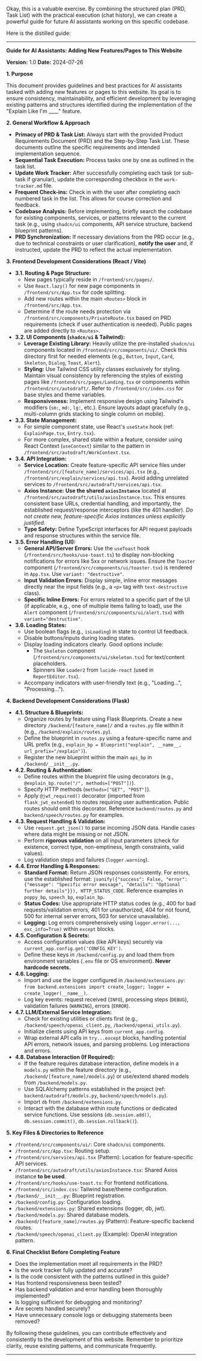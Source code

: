 Okay, this is a valuable exercise. By combining the structured plan (PRD, Task List) with the practical execution (chat history), we can create a powerful guide for future AI assistants working on this specific codebase.

Here is the distilled guide:

---

**Guide for AI Assistants: Adding New Features/Pages to This Website**

**Version:** 1.0
**Date:** 2024-07-26

**1. Purpose**

This document provides guidelines and best practices for AI assistants tasked with adding new features or pages to this website. Its goal is to ensure consistency, maintainability, and efficient development by leveraging existing patterns and structures identified during the implementation of the "Explain Like I'm \_\_\_\_" feature.

**2. General Workflow & Approach**

- **Primacy of PRD & Task List:** Always start with the provided Product Requirements Document (PRD) and the Step-by-Step Task List. These documents outline the specific requirements and intended implementation sequence.
- **Sequential Task Execution:** Process tasks one by one as outlined in the task list.
- **Update Work Tracker:** After successfully completing each task (or sub-task if granular), update the corresponding checkbox in the `work-tracker.md` file.
- **Frequent Check-ins:** Check in with the user after completing each numbered task in the list. This allows for course correction and feedback.
- **Codebase Analysis:** Before implementing, briefly search the codebase for existing components, services, or patterns relevant to the current task (e.g., using `shadcn/ui` components, API service structure, backend blueprint patterns).
- **PRD Synchronization:** If necessary deviations from the PRD occur (e.g., due to technical constraints or user clarification), **notify the user** and, if instructed, update the PRD to reflect the actual implementation.

**3. Frontend Development Considerations (React / Vite)**

- **3.1. Routing & Page Structure:**
  - New pages typically reside in `/frontend/src/pages/`.
  - Use `React.lazy()` for new page components in `/frontend/src/App.tsx` for code splitting.
  - Add new routes within the main `<Routes>` block in `/frontend/src/App.tsx`.
  - Determine if the route needs protection via `/frontend/src/components/PrivateRoute.tsx` based on PRD requirements (check if user authentication is needed). Public pages are added directly to `<Routes>`.
- **3.2. UI Components (`shadcn/ui` & Tailwind):**
  - **Leverage Existing Library:** Heavily utilize the pre-installed `shadcn/ui` components located in `/frontend/src/components/ui/`. Check this directory first for needed elements (e.g., `Button`, `Input`, `Card`, `Skeleton`, `Dialog`, `Toast`, `Alert`).
  - **Styling:** Use Tailwind CSS utility classes exclusively for styling. Maintain visual consistency by referencing the styles of existing pages like `/frontend/src/pages/Landing.tsx` or components within `/frontend/src/autodraft/`. Refer to `/frontend/src/index.css` for base styles and theme variables.
  - **Responsiveness:** Implement responsive design using Tailwind's modifiers (`sm:`, `md:`, `lg:`, etc.). Ensure layouts adapt gracefully (e.g., multi-column grids stacking to single column on mobile).
- **3.3. State Management:**
  - For simple component state, use React's `useState` hook (ref: `ExplainPage.tsx`, `Entry.tsx`).
  - For more complex, shared state within a feature, consider using React Context (`useContext`) similar to the pattern in `/frontend/src/autodraft/WorkContext.tsx`.
- **3.4. API Integration:**
  - **Service Location:** Create feature-specific API service files under `/frontend/src/[feature_name]/services/api.tsx` (e.g., `/frontend/src/explain/services/api.tsx`). Avoid adding unrelated services to `/frontend/src/autodraft/services/api.tsx`.
  - **Axios Instance:** **Use the shared `axiosInstance`** located at `/frontend/src/autodraft/utils/axiosInstance.tsx`. This ensures consistent base URLs, credential handling, and importantly, the established request/response interceptors (like the 401 handler). _Do not create new, feature-specific Axios instances unless explicitly justified._
  - **Type Safety:** Define TypeScript interfaces for API request payloads and response structures within the service file.
- **3.5. Error Handling (UI):**
  - **General API/Server Errors:** Use the `useToast` hook (`/frontend/src/hooks/use-toast.ts`) to display non-blocking notifications for errors like 5xx or network issues. Ensure the `Toaster` component (`/frontend/src/components/ui/toaster.tsx`) is rendered in `App.tsx`. Use `variant: "destructive"`.
  - **Input Validation Errors:** Display simple, inline error messages directly near the input fields (e.g., a `<p>` tag with `text-destructive` class).
  - **Specific Inline Errors:** For errors related to a specific part of the UI (if applicable, e.g., one of multiple items failing to load), use the `Alert` component (`/frontend/src/components/ui/alert.tsx`) with `variant="destructive"`.
- **3.6. Loading States:**
  - Use boolean flags (e.g., `isLoading`) in state to control UI feedback.
  - Disable buttons/inputs during loading states.
  - Display loading indicators clearly. Good options include:
    - The `Skeleton` component (`/frontend/src/components/ui/skeleton.tsx`) for text/content placeholders.
    - Spinners like `Loader2` from `lucide-react` (used in `ReportEditor.tsx`).
  - Accompany indicators with user-friendly text (e.g., "Loading...", "Processing...").

**4. Backend Development Considerations (Flask)**

- **4.1. Structure & Blueprints:**
  - Organize routes by feature using Flask Blueprints. Create a new directory `/backend/[feature_name]/` and a `routes.py` file within it (e.g., `/backend/explain/routes.py`).
  - Define the blueprint in `routes.py` using a feature-specific name and URL prefix (e.g., `explain_bp = Blueprint("explain", __name__, url_prefix="/explain")`).
  - Register the new blueprint within the main `api_bp` in `/backend/__init__.py`.
- **4.2. Routing & Authentication:**
  - Define routes within the blueprint file using decorators (e.g., `@explain_bp.route("/", methods=["POST"])`).
  - Specify HTTP methods (`methods=["GET", "POST"]`).
  - Apply `@jwt_required()` decorator (imported from `flask_jwt_extended`) to routes requiring user authentication. Public routes should omit this decorator. Reference `backend/routes.py` and `backend/speech/routes.py` for examples.
- **4.3. Request Handling & Validation:**
  - Use `request.get_json()` to parse incoming JSON data. Handle cases where data might be missing or not JSON.
  - Perform **rigorous validation** on all input parameters (check for existence, correct type, non-emptiness, length constraints, valid values).
  - Log validation steps and failures (`logger.warning`).
- **4.4. Error Handling & Responses:**
  - **Standard Format:** Return JSON responses consistently. For errors, use the established format: `jsonify({"success": False, "error": {"message": "Specific error message", "details": "Optional further details"}}), HTTP_STATUS_CODE`. Reference examples in `poppy_bp`, `speech_bp`, `explain_bp`.
  - **Status Codes:** Use appropriate HTTP status codes (e.g., 400 for bad requests/validation errors, 401 for unauthorized, 404 for not found, 500 for internal server errors, 503 for service unavailable).
  - **Logging:** Log errors comprehensively using `logger.error(..., exc_info=True)` within `except` blocks.
- **4.5. Configuration & Secrets:**
  - Access configuration values (like API keys) securely via `current_app.config.get('CONFIG_KEY')`.
  - Define these keys in `/backend/config.py` and load them from environment variables (`.env` file or OS environment). **Never hardcode secrets.**
- **4.6. Logging:**
  - Import and use the logger configured in `/backend/extensions.py`: `from backend.extensions import create_logger; logger = create_logger(__name__)`.
  - Log key events: request received (`INFO`), processing steps (`DEBUG`), validation failures (`WARNING`), errors (`ERROR`).
- **4.7. LLM/External Service Integration:**
  - Check for existing utilities or clients first (e.g., `/backend/speech/openai_client.py`, `/backend/openai_utils.py`).
  - Initialize clients using API keys from `current_app.config`.
  - Wrap external API calls in `try...except` blocks, handling potential API errors, network issues, and parsing problems. Log interactions and errors.
- **4.8. Database Interaction (If Required):**
  - If the feature requires database interaction, define models in a `models.py` within the feature directory (e.g., `/backend/[feature_name]/models.py`) or use/extend shared models from `/backend/models.py`.
  - Use SQLAlchemy patterns established in the project (ref: `backend/autodraft/models.py`, `backend/speech/models.py`).
  - Import `db` from `/backend/extensions.py`.
  - Interact with the database within route functions or dedicated service functions. Use sessions (`db.session.add()`, `db.session.commit()`, `db.session.rollback()`).

**5. Key Files & Directories to Reference**

- `/frontend/src/components/ui/`: Core `shadcn/ui` components.
- `/frontend/src/App.tsx`: Routing setup.
- `/frontend/src/services/api.tsx` (Pattern): Location for feature-specific API services.
- `/frontend/src/autodraft/utils/axiosInstance.tsx`: Shared Axios instance **to be used**.
- `/frontend/src/hooks/use-toast.ts`: For frontend notifications.
- `/frontend/src/index.css`: Tailwind base/theme configuration.
- `/backend/__init__.py`: Blueprint registration.
- `/backend/config.py`: Configuration loading.
- `/backend/extensions.py`: Shared extensions (logger, db, jwt).
- `/backend/models.py`: Shared database models.
- `/backend/[feature_name]/routes.py` (Pattern): Feature-specific backend routes.
- `/backend/speech/openai_client.py` (Example): OpenAI integration pattern.

**6. Final Checklist Before Completing Feature**

- Does the implementation meet all requirements in the PRD?
- Is the work tracker fully updated and accurate?
- Is the code consistent with the patterns outlined in this guide?
- Has frontend responsiveness been tested?
- Has backend validation and error handling been thoroughly implemented?
- Is logging sufficient for debugging and monitoring?
- Are secrets handled securely?
- Have unnecessary console logs or debugging statements been removed?

By following these guidelines, you can contribute effectively and consistently to the development of this website. Remember to prioritize clarity, reuse existing patterns, and communicate frequently.

---
